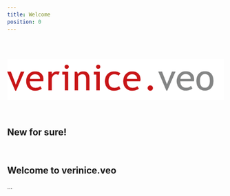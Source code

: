 ```yaml
---
title: Welcome
position: 0
---
```


<br><br>

![verinice.veo - New for sure!](logo_verinice_veo_rgb.png)

<br>

## New for sure!

<br>

## Welcome to verinice.veo

...
